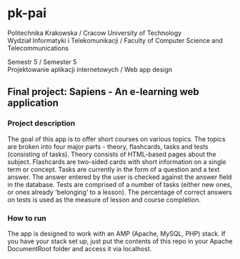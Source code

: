 # pk-pai

Politechnika Krakowska / Cracow University of Technology  
Wydział Informatyki i Telekomunikacji / Faculty of Computer Science and Telecommunications

Semestr 5 / Semester 5  
Projektowanie aplikacji internetowych / Web app design

## Final project: Sapiens - An e-learning web application

### Project description
The goal of this app is to offer short courses on various topics. The topics are broken into four major parts - theory, flashcards, tasks and tests (consisting of tasks). Theory consists of HTML-based pages about the subject. Flashcards are two-sided cards with short information on a single term or concept. Tasks are currently in the form of a question and a text answer. The answer entered by the user is checked against the answer field in the database. Tests are comprised of a number of tasks (either new ones, or ones already 'belonging' to a lesson). The percentage of correct answers on tests is used as the measure of lesson and course completion.

### How to run
The app is designed to work with an AMP (Apache, MySQL, PHP) stack. If you have your stack set up, just put the contents of this repo in your Apache DocumentRoot folder and access it via localhost.